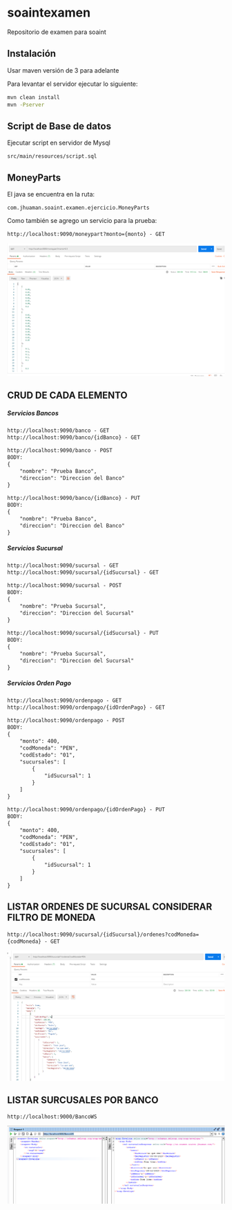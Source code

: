 # soaintexamen

Repositorio de examen para soaint

## Instalación

Usar maven versión de 3 para adelante

Para levantar el servidor ejecutar lo siguiente:

```bash
mvn clean install
mvn -Pserver
```

## Script de Base de datos

Ejecutar script en servidor de Mysql

```
src/main/resources/script.sql
```

## MoneyParts

El java se encuentra en la ruta:

```
com.jhuaman.soaint.examen.ejercicio.MoneyParts
```

Como también se agrego un servicio para la prueba:

```
http://localhost:9090/moneypart?monto={monto} - GET
```

![Money Part](./imagenes/moneypart.png)

## CRUD DE CADA ELEMENTO

##### Servicios Bancos

```
http://localhost:9090/banco - GET
http://localhost:9090/banco/{idBanco} - GET
```

```
http://localhost:9090/banco - POST
BODY:
{
    "nombre": "Prueba Banco",
    "direccion": "Direccion del Banco"
}
```

```
http://localhost:9090/banco/{idBanco} - PUT
BODY:
{
    "nombre": "Prueba Banco",
    "direccion": "Direccion del Banco"
}
```

##### Servicios Sucursal

```
http://localhost:9090/sucursal - GET
http://localhost:9090/sucursal/{idSucursal} - GET
```

```
http://localhost:9090/sucursal - POST
BODY:
{
    "nombre": "Prueba Sucursal",
    "direccion": "Direccion del Sucursal"
}
```

```
http://localhost:9090/sucursal/{idSucursal} - PUT
BODY:
{
    "nombre": "Prueba Sucursal",
    "direccion": "Direccion del Sucursal"
}
```

##### Servicios Orden Pago

```
http://localhost:9090/ordenpago - GET
http://localhost:9090/ordenpago/{idOrdenPago} - GET
```


```
http://localhost:9090/ordenpago - POST
BODY:
{
    "monto": 400,
    "codMoneda": "PEN",
    "codEstado": "01",
    "sucursales": [
        {
            "idSucursal": 1
        }
    ]
}
```

```
http://localhost:9090/ordenpago/{idOrdenPago} - PUT
BODY:
{
    "monto": 400,
    "codMoneda": "PEN",
    "codEstado": "01",
    "sucursales": [
        {
            "idSucursal": 1
        }
    ]
}
```


## LISTAR ORDENES DE SUCURSAL CONSIDERAR FILTRO DE MONEDA

```
http://localhost:9090/sucursal/{idSucursal}/ordenes?codMoneda={codMoneda} - GET
```

![Lista sucursal](./imagenes/listaxSucursal.png)

## LISTAR SURCUSALES POR BANCO


```
http://localhost:9000/BancoWS
```

![Banco WS](./imagenes/bancoWS.png)

